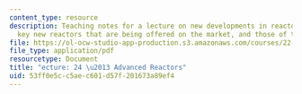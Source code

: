 ```yaml
---
content_type: resource
description: Teaching notes for a lecture on new developments in reactor technology,
  key new reactors that are being offered on the market, and those of the next generation.
file: https://ol-ocw-studio-app-production.s3.amazonaws.com/courses/22-091-nuclear-reactor-safety-spring-2008/53ff0e5cc5aec601d57f201673a89ef4_MIT22_091S08_lec24.pdf
file_type: application/pdf
resourcetype: Document
title: "ecture: 24 \u2013 Advanced Reactors"
uid: 53ff0e5c-c5ae-c601-d57f-201673a89ef4
---
```

